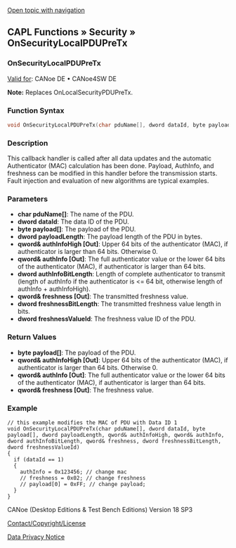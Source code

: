 [Open topic with navigation](../../../../../CANoeDEFamily.htm#Topics/CAPLFunctions/Security/CallbackHandler/CAPLfunctionOnSecurityLocalPDUPreTx.md)

## CAPL Functions » Security » OnSecurityLocalPDUPreTx

### OnSecurityLocalPDUPreTx

[Valid for](../../../Shared/FeatureAvailability.md): CANoe DE • CANoe4SW DE

**Note:** Replaces OnLocalSecurityPDUPreTx.

### Function Syntax

```c
void OnSecurityLocalPDUPreTx(char pduName[], dword dataId, byte payload[], dword payloadLength, qword& authInfoHigh, qword& authInfo, dword authInfoBitLength, qword& freshness, dword freshnessBitLength, dword freshnessValueId)
```

### Description

This callback handler is called after all data updates and the automatic Authenticator (MAC) calculation has been done. Payload, AuthInfo, and freshness can be modified in this handler before the transmission starts. Fault injection and evaluation of new algorithms are typical examples.

### Parameters

- **char pduName[]**: The name of the PDU.
- **dword dataId**: The data ID of the PDU.
- **byte payload[]**: The payload of the PDU.
- **dword payloadLength**: The payload length of the PDU in bytes.
- **qword& authInfoHigh [Out]**: Upper 64 bits of the authenticator (MAC), if authenticator is larger than 64 bits. Otherwise 0.
- **qword& authInfo [Out]**: The full authenticator value or the lower 64 bits of the authenticator (MAC), if authenticator is larger than 64 bits.
- **dword authInfoBitLength**: Length of complete authenticator to transmit (length of authInfo if the authenticator is <= 64 bit, otherwise length of authInfo + authInfoHigh).
- **qword& freshness [Out]**: The transmitted freshness value.
- **dword freshnessBitLength**: The transmitted freshness value length in bits.
- **dword freshnessValueId**: The freshness value ID of the PDU.

### Return Values

- **byte payload[]**: The payload of the PDU.
- **qword& authInfoHigh [Out]**: Upper 64 bits of the authenticator (MAC), if authenticator is larger than 64 bits. Otherwise 0.
- **qword& authInfo [Out]**: The full authenticator value or the lower 64 bits of the authenticator (MAC), if authenticator is larger than 64 bits.
- **qword& freshness [Out]**: The freshness value.

### Example

```plaintext
// this example modifies the MAC of PDU with Data ID 1
void OnSecurityLocalPDUPreTx(char pduName[], dword dataId, byte payload[], dword payloadLength, qword& authInfoHigh, qword& authInfo, dword authInfoBitLength, qword& freshness, dword freshnessBitLength, dword freshnessValueId)
{
  if (dataId == 1)
  {
    authInfo = 0x123456; // change mac
    // freshness = 0x02; // change freshness
    // payload[0] = 0xFF; // change payload;
  }
}
```

CANoe (Desktop Editions & Test Bench Editions) Version 18 SP3

[Contact/Copyright/License](../../../Shared/ContactCopyrightLicense.md)

[Data Privacy Notice](https://www.vector.com/int/en/company/get-info/privacy-policy/)
